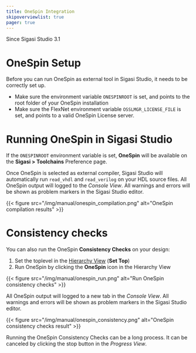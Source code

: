 ```yaml
---
title: OneSpin Integration
skipoverviewlist: true
pager: true
---
```


Since Sigasi Studio 3.1

# OneSpin Setup

Before you can run OneSpin as external tool in Sigasi Studio, it needs to be correctly set up.

* Make sure the environment variable `ONESPINROOT` is set, and points to the root folder of your OneSpin installation
* Make sure the FlexNet environment variable `OSSLMGR_LICENSE_FILE` is set, and points to a valid OneSpin License server.

# Running OneSpin in Sigasi Studio

If the `ONESPINROOT` environment variable is set, **OneSpin** will be available on the **Sigasi > Toolchains** Preference page.

Once OneSpin is selected as external compiler, Sigasi Studio will automatically run `read_vhdl` and `read_verilog` on your HDL source files. All OneSpin output will logged to the *Console View*. All warnings and errors will be shown as problem markers in the Sigasi Studio editor.

{{< figure src="/img/manual/onespin_compilation.png" alt="OneSpin compilation results" >}}

# Consistency checks

You can also run the OneSpin **Consistency Checks** on your design:

1. Set the toplevel in the [Hierarchy View](/manual/views#hierarchy-view) (**Set Top**)
2. Run OneSpin by clicking the **OneSpin** icon in the Hierarchy View

{{< figure src="/img/manual/onespin_run.png" alt="Run OneSpin consistency checks" >}}

All OneSpin output will logged to a new tab in the *Console View*. All warnings and errors will be shown as problem markers in the Sigasi Studio editor.

{{< figure src="/img/manual/onespin_consistency.png" alt="OneSpin consistency checks result" >}}

Running the OneSpin Consistency Checks can be a long process. It can be canceled by clicking the stop button in the *Progress View*.
